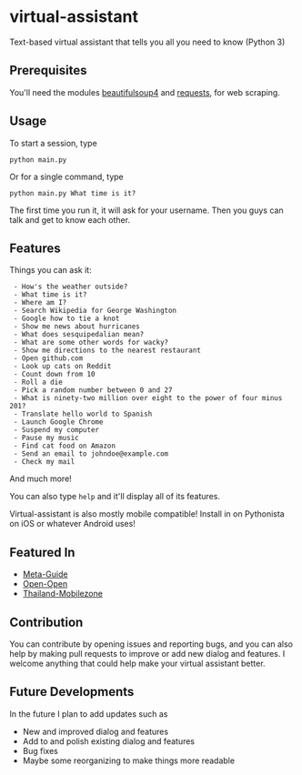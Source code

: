 # virtual-assistant
Text-based virtual assistant that tells you all you need to know (Python 3)

## Prerequisites
You'll need the modules [beautifulsoup4](https://www.crummy.com/software/BeautifulSoup/bs4/doc/#installing-beautiful-soup) and [requests](http://docs.python-requests.org/en/master/user/install/), for web scraping.

## Usage
To start a session, type

    python main.py
    
Or for a single command, type

    python main.py What time is it?

The first time you run it, it will ask for your username. Then you guys can talk and get to know each other.

## Features
Things you can ask it:
```
 - How's the weather outside?
 - What time is it?
 - Where am I?
 - Search Wikipedia for George Washington
 - Google how to tie a knot
 - Show me news about hurricanes
 - What does sesquipedalian mean?
 - What are some other words for wacky?
 - Show me directions to the nearest restaurant
 - Open github.com
 - Look up cats on Reddit
 - Count down from 10
 - Roll a die
 - Pick a random number between 0 and 27
 - What is ninety-two million over eight to the power of four minus 201?
 - Translate hello world to Spanish
 - Launch Google Chrome
 - Suspend my computer
 - Pause my music
 - Find cat food on Amazon
 - Send an email to johndoe@example.com
 - Check my mail
```
And much more!

You can also type ```help``` and it'll display all of its features.

Virtual-assistant is also mostly mobile compatible! Install in on Pythonista on iOS or whatever Android uses!

## Featured In
- [Meta-Guide](http://meta-guide.com/software-meta-guide/100-best-github-virtual-assistant)
- [Open-Open](http://www.open-open.com/github/view/github2017-09-03.html)
- [Thailand-Mobilezone](https://web.archive.org/web/20180604062221/http://thailand-mobilezone.com/provision.php?homework-helper-bot)

## Contribution
You can contribute by opening issues and reporting bugs, and you can also help by making pull requests to improve or add new dialog and features. I welcome anything that could help make your virtual assistant better.

## Future Developments
In the future I plan to add updates such as
 - New and improved dialog and features
 - Add to and polish existing dialog and features
 - Bug fixes
 - Maybe some reorganizing to make things more readable
